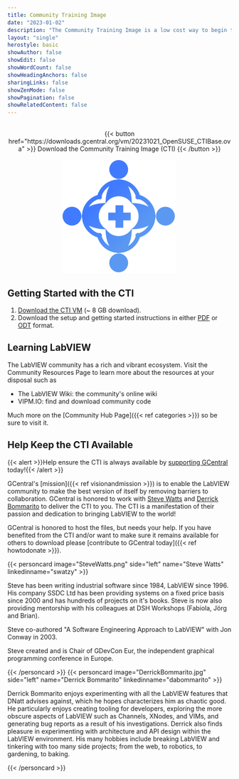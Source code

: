 ```yaml
---
title: Community Training Image
date: "2023-01-02"
description: "The Community Training Image is a low cost way to begin to learn G (LabVIEW) through an open-source image that install the LabVIEW Community Edition."
layout: "single"
herostyle: basic
showAuthor: false
showEdit: false
showWordCount: false
showHeadingAnchors: false
sharingLinks: false
showZenMode: false
showPagination: false
showRelatedContent: false
---
```

<br>
<center>
{{< button href="https://downloads.gcentral.org/vm/20231021_OpenSUSE_CTIBase.ova" >}}
Download the Community Training Image (CTI)
{{< /button >}}
<br>
<br>
<div class="m-2"><img src="CTI.png" class="nozoom m-2">
</center>

## Getting Started with the CTI
1. [Download the CTI VM](https://downloads.gcentral.org/vm/20231021_OpenSUSE_CTIBase.ova) (~ 8 GB download). 
2. Download the setup and getting started instructions in either [PDF](https://downloads.gcentral.org/Tutor%20Instructions%20Course%201%20-%20v0.1.0.pdf) or [ODT](https://downloads.gcentral.org/Tutor%20Instructions%20Course%201%20-%20v0.1.0.odt) format. 

## Learning LabVIEW
The LabVIEW community has a rich and vibrant ecosystem. Visit the Community Resources Page to learn more about the resources at your disposal such as  

 - The LabVIEW Wiki: the community's online wiki
 - VIPM.IO: find and download community code

Much more on the  [Community Hub Page]({{< ref categories >}}) so be sure to visit it.

## Help Keep the CTI Available
{{< alert >}}Help ensure the CTI is always available by <a href="../howtosponsor">supporting GCentral</a> today!{{< /alert >}}

GCentral's [mission]({{< ref visionandmission >}}) is to enable the LabVIEW community to make the best version of itself by removing barriers to collaboration. GCentral is honored to work with [Steve Watts](https://www.linkedin.com/in/swatzy/) and [Derrick Bommarito](https://www.linkedin.com/in/dabommarito/) to deliver the CTI to you. The CTI is a manifestation of their passion and dedication to bringing LabVIEW to the world!

GCentral is honored to host the files, but needs your help. If you have benefited from the CTI and/or want to make sure it remains available for others to download please [contribute to GCentral today]({{< ref howtodonate >}}).

{{< personcard image="SteveWatts.png" side="left" name="Steve Watts" linkedinname="swatzy" >}}
<p>Steve has been writing industrial software since 1984, LabVIEW since 1996. His company SSDC Ltd has been providing systems on a fixed price basis since 2000 and has hundreds of projects on it's books. Steve is now also providing mentorship with his colleagues at DSH Workshops (Fabiola, Jörg and Brian).</p>

<p>Steve co-authored "A Software Engineering Approach to LabVIEW" with Jon Conway in 2003.</p>

<p>Steve created and is Chair of GDevCon Eur, the independent graphical programming conference in Europe.</p>
{{< /personcard >}}
{{< personcard image="DerrickBommarito.jpg" side="left" name="Derrick Bommarito" linkedinname="dabommarito" >}}
<p>Derrick Bommarito enjoys experimenting with all the LabVIEW features that DNatt advises against, which he hopes characterizes him as chaotic good. He particularly enjoys creating tooling for developers, exploring the more obscure aspects of LabVIEW such as Channels, XNodes, and VIMs, and generating bug reports as a result of his investigations. Derrick also finds pleasure in experimenting with architecture and API design within the LabVIEW environment. His many hobbies include breaking LabVIEW and tinkering with too many side projects; from the web, to robotics, to gardening, to baking.</p>
{{< /personcard >}}